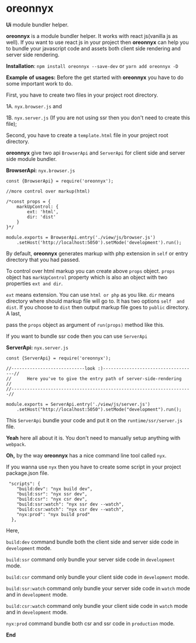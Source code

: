 # oreonnyx
**Ui** module bundler helper.

**oreonnyx** is a module bundler helper. It works with react js(vanilla js as well). If you want to use react js in your project then **oreonnyx** can help you to bundle your javascript code and assets both client side rendering and server side rendering.

**Installation**: `npm install oreonnyx --save-dev` or `yarn add oreonnyx -D`

**Example** **of** **usages:**
Before the get started with **oreonnyx** you have to do some important work to do.

First, you have to create two files in your project root directory.

1A. `nyx.browser.js` and 

1B. `nyx.server.js` (If you are not using ssr then you don't need to create this file);

Second, you have to create a `template.html` file in your project root directory.

**oreonnyx** give two api `BrowserApi` and `ServerApi` for client side and server side module bundler.

**BrowserApi:**
`nyx.browser.js`
~~~~
const {BrowserApi} = require('oreonnyx');

//more control over markup(html)

/*const props = {
    markUpControl: {
        ext: 'html',
        dir: 'dist' 
    }
}*/

module.exports = BrowserApi.entry('./view/js/browser.js')
    .setHost('http://localhost:5050').setMode('development').run();
~~~~
By default, **oreonnyx** generates markup with php extension in `self` or entry directory that you had passed.

To control over html markup you can create above `props` object. `props` object has `markUpControl` property which is also an object
with two properties `ext and dir`.

`ext` means extension. You can use `html or php` as you like.
`dir` means directory where should markup file will go to. It has two options `self  and dist`. If you choose to `dist` then output markup file goes to `public` directory. A last,

pass the `props` object as argument of `run(props)` method like this.

If you want to bundle ssr code then you can use `ServerApi`

**ServerApi:**
`nyx.server.js`
~~~~
const {ServerApi} = require('oreonnyx');

//----------------------------look :)------------------------------------//
//      Here you've to give the entry path of server-side-rendering     //
//---------------------------------------------------------------------//

module.exports = ServerApi.entry('./view/js/server.js')
    .setHost("http://localhost:5050").setMode("development").run();
~~~~

This `ServerApi` bundle your code and put it on  the `runtime/ssr/server.js` file.


**Yeah** here all about it is. You don't need to manually setup anything with `webpack`.

**Oh,** by the way **oreonnyx** has a nice command line tool called `nyx`.

If you wanna use `nyx` then you have to create some script in your project package.json file.
~~~~
 "scripts": {
    "build:dev": "nyx build dev",
    "build:ssr": "nyx ssr dev",
    "build:csr": "nyx csr dev",
    "build:ssr:watch": "nyx ssr dev --watch",
    "build:csr:watch": "nyx csr dev --watch",
    "nyx:prod": "nyx build prod"
  },
~~~~

Here,

`build:dev` command bundle both the client side and server side code in `development` mode.

`build:ssr` command only bundle your server side code in `development` mode.

`build:csr` command only bundle your client side code in `development` mode.

`build:ssr:watch` command only bundle your server side code in `watch` mode and in `development` mode.

`build:csr:watch` command only bundle your client side code in `watch` mode and in `development` mode.

`nyx:prod` command bundle both csr and ssr code in `production`
mode.

**End**
